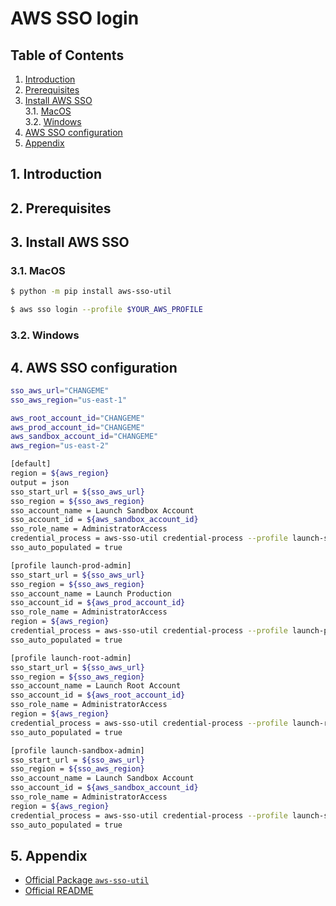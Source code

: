 # AWS SSO login
## **Table of Contents**
1. [Introduction](#1-introduction)
2. [Prerequisites](#2-prerequisites)
3. [Install AWS SSO](#3-install-aws-sso)  
    3.1. [MacOS](#31-macos)  
    3.2. [Windows](#32-windows)  
4. [AWS SSO configuration](#4-aws-sso-configuration)
5. [Appendix](#5-appendix)
## 1. **Introduction**

## 2. **Prerequisites**

## 3. **Install AWS SSO**

### 3.1. MacOS

```sh
$ python -m pip install aws-sso-util
```

```sh
$ aws sso login --profile $YOUR_AWS_PROFILE
```

### 3.2. Windows


## 4. **AWS SSO configuration**
```sh
sso_aws_url="CHANGEME"
sso_aws_region="us-east-1"

aws_root_account_id="CHANGEME"
aws_prod_account_id="CHANGEME"
aws_sandbox_account_id="CHANGEME"
aws_region="us-east-2"

[default]
region = ${aws_region}
output = json
sso_start_url = ${sso_aws_url}
sso_region = ${sso_aws_region}
sso_account_name = Launch Sandbox Account
sso_account_id = ${aws_sandbox_account_id}
sso_role_name = AdministratorAccess
credential_process = aws-sso-util credential-process --profile launch-sandbox-admin
sso_auto_populated = true

[profile launch-prod-admin]
sso_start_url = ${sso_aws_url}
sso_region = ${sso_aws_region}
sso_account_name = Launch Production
sso_account_id = ${aws_prod_account_id}
sso_role_name = AdministratorAccess
region = ${aws_region}
credential_process = aws-sso-util credential-process --profile launch-prod-admin
sso_auto_populated = true

[profile launch-root-admin]
sso_start_url = ${sso_aws_url}
sso_region = ${sso_aws_region}
sso_account_name = Launch Root Account
sso_account_id = ${aws_root_account_id}
sso_role_name = AdministratorAccess
region = ${aws_region}
credential_process = aws-sso-util credential-process --profile launch-root-admin
sso_auto_populated = true

[profile launch-sandbox-admin]
sso_start_url = ${sso_aws_url}
sso_region = ${sso_aws_region}
sso_account_name = Launch Sandbox Account
sso_account_id = ${aws_sandbox_account_id}
sso_role_name = AdministratorAccess
region = ${aws_region}
credential_process = aws-sso-util credential-process --profile launch-sandbox-admin
sso_auto_populated = true
```
## 5. **Appendix**
- [Official Package `aws-sso-util`](https://pypi.org/project/aws-sso-util/)
- [Official README](https://github.com/benkehoe/aws-sso-util/blob/master/README.md)